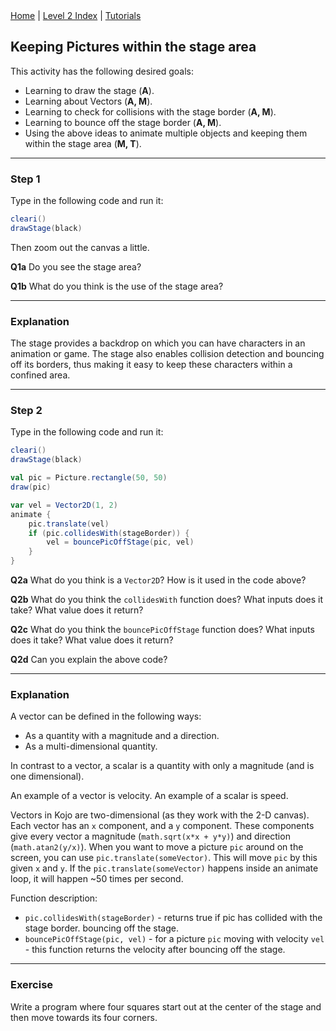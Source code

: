 <div class="nav">
  <a href="../../index.html">Home</a> | <a href="index.html">Level 2 Index</a> | <a href="../../tutorials-index.html">Tutorials</a>
</div>

## Keeping Pictures within the stage area

This activity has the following desired goals:
* Learning to draw the stage (**A**).
* Learning about Vectors (**A, M**).
* Learning to check for collisions with the stage border (**A, M**).
* Learning to bounce off the stage border (**A, M**).
* Using the above ideas to animate multiple objects and keeping them within the stage area (**M, T**).

---

### Step 1

Type in the following code and run it:

```scala
cleari()
drawStage(black)
```

Then zoom out the canvas a little.

**Q1a** Do you see the stage area?

**Q1b** What do you think is the use of the stage area?

---

### Explanation

The stage provides a backdrop on which you can have characters in an animation or game. The stage also enables collision detection and bouncing off its borders, thus making it easy to keep these characters within a confined area.

---

### Step 2

Type in the following code and run it:

```scala
cleari()
drawStage(black)

val pic = Picture.rectangle(50, 50)
draw(pic)

var vel = Vector2D(1, 2)
animate {
    pic.translate(vel)
    if (pic.collidesWith(stageBorder)) {
        vel = bouncePicOffStage(pic, vel)
    }
}
```

**Q2a** What do you think is a `Vector2D`? How is it used in the code above?

**Q2b** What do you think the `collidesWith` function does? What inputs does it take? What value does it return?

**Q2c** What do you think the `bouncePicOffStage` function does? What inputs does it take? What value does it return?

**Q2d** Can you explain the above code?

---

### Explanation

A vector can be defined in the following ways:
* As a quantity with a magnitude and a direction.
* As a multi-dimensional quantity.

In contrast to a vector, a scalar is a quantity with only a magnitude (and is one dimensional).

An example of a vector is velocity. An example of a scalar is speed.

Vectors in Kojo are two-dimensional (as they work with the 2-D canvas). Each vector has an `x` component, and a `y` component. These components give every vector a magnitude (`math.sqrt(x*x + y*y)`) and direction (`math.atan2(y/x)`). When you want to move a picture `pic` around on the screen, you can use `pic.translate(someVector)`. This will move `pic` by this given `x` and `y`. If the `pic.translate(someVector)` happens inside an animate loop, it will happen ~50 times per second.

Function description:

* `pic.collidesWith(stageBorder)` - returns true if pic has collided with the stage border. bouncing off the stage.
* `bouncePicOffStage(pic, vel)` - for a picture `pic` moving with velocity `vel` - this function returns the velocity after bouncing off the stage.

---

### Exercise

Write a program where four squares start out at the center of the stage and then move towards its four corners.







